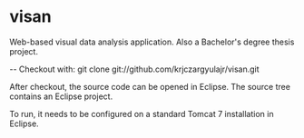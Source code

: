 visan
=====

Web-based visual data analysis application. Also a Bachelor's degree thesis project.

--
Checkout with: git clone git://github.com/krjczargyulajr/visan.git

After checkout, the source code can be opened in Eclipse. The source tree contains an Eclipse project. 

To run, it needs to be configured on a standard Tomcat 7 installation in Eclipse.

